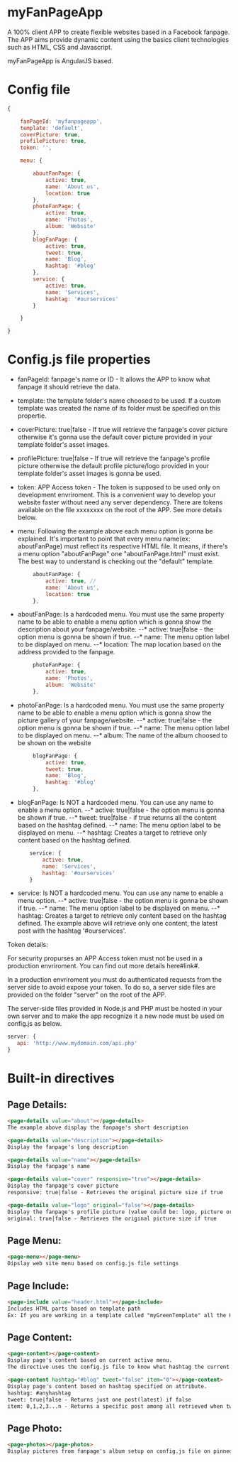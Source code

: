 # myFanPageApp
A 100% client APP to create flexible websites based in a Facebook fanpage. The APP aims provide dynamic content using the basics client technologies such as HTML, CSS and Javascript.

myFanPageApp is AngularJS based.

# Config file
```javascript
{

	fanPageId: 'myfanpageapp',
	template: 'default',
	coverPicture: true,
	profilePicture: true,
	token: '',

	menu: {

		aboutFanPage: {
			active: true,
			name: 'About us',
			location: true
		},
		photoFanPage: {
			active: true,
			name: 'Photos',
			album: 'Website'
		},
		blogFanPage: {
			active: true,
			tweet: true,
			name: 'Blog',
			hashtag: '#blog'
		},
		service: {
			active: true,
			name: 'Services',
			hashtag: '#ourservices'
		}

	}

}
```

# Config.js file properties

 - fanPageId: fanpage's name or ID - It allows the APP to know what fanpage it should retrieve the data.

 - template: the template folder's name choosed to be used. If a custom template was created the name of its folder must be specified on this propertie.

 - coverPicture: true|false - If true will retrieve the fanpage's cover picture otherwise it's gonna use the default cover picture provided in your template folder's asset images.

 - profilePicture: true|false - If true will retrieve the fanpage's profile picture otherwise the default profile picture/logo provided in your template folder's asset images is gonna be used.

 - token: APP Access token - The token is supposed to be used only on development envriroment. This is a convenient way to develop your website faster without need any server dependency. There are tokens available on the file xxxxxxxx on the root of the APP. See more details below.

 - menu: Following the example above each menu option is gonna be explained. It's important to point that every menu name(ex: aboutFanPage) must reflect its respective HTML file. It means, if there's a menu option "aboutFanPage" one "aboutFanPage.html" must exist. The best way to understand is checking out the "default" template.

```javascript
		aboutFanPage: {
			active: true, // 
			name: 'About us',
			location: true
		},
```
 - aboutFanPage: Is a hardcoded menu. You must use the same property name to be able to enable a menu option which is gonna show the description about your fanpage/website.
 --* active: true|false - the option menu is gonna be shown if true.
 --* name: The menu option label to be displayed on menu.
 --* location: The map location based on the address provided to the fanpage.


```javascript
		photoFanPage: {
			active: true,
			name: 'Photos',
			album: 'Website'
		},
```
 - photoFanPage: Is a hardcoded menu. You must use the same property name to be able to enable a menu option which is gonna show the picture gallery of your fanpage/website.
 --* active: true|false - the option menu is gonna be shown if true.
 --* name: The menu option label to be displayed on menu.
 --* album: The name of the album choosed to be shown on the website

```javascript
		blogFanPage: {
			active: true,
			tweet: true,
			name: 'Blog',
			hashtag: '#blog'
		},
```
 - blogFanPage: Is NOT a hardcoded menu. You can use any name to enable a menu option.
 --* active: true|false - the option menu is gonna be shown if true.
 --* tweet: true|false - if true returns all the content based on the hashtag defined.
 --* name: The menu option label to be displayed on menu.
 --* hashtag: Creates a target to retrieve only content based on the hashtag defined.

 ```javascript
		service: {
			active: true,
			name: 'Services',
			hashtag: '#ourservices'
		}
```
 - service: Is NOT a hardcoded menu. You can use any name to enable a menu option.
 --* active: true|false - the option menu is gonna be shown if true.
 --* name: The menu option label to be displayed on menu.
 --* hashtag: Creates a target to retrieve only content based on the hashtag defined. The example above will retrieve only one content, the latest post with the hashtag '#ourservices'.


 Token details:

 For security propurses an APP Access token must not be used in a production envriroment. You can find out more details here#link#.

 In a production envriroment you must do authenticated requests from the server side to avoid expose your token. To do so, a server side files are provided on the folder "server" on the root of the APP.

 The server-side files provided in Node.js and PHP must be hosted in your own server and to make the app recognize it a new node must be used on config.js as below.

 ```javascript
server: {
	api: 'http://www.mydomain.com/api.php'
}
 ```



# Built-in directives

Page Details:
-------------------------
```html
<page-details value="about"></page-details>
The example above display the fanpage's short description

<page-details value="description"></page-details>
Display the fanpage's long description

<page-details value="name"></page-details>
Display the fanpage's name

<page-details value="cover" responsive="true"></page-details>
Display the fanpage's cover picture
responsive: true|false - Retrieves the original picture size if true

<page-details value="logo" original="false"></page-details>
Display the fanpage's profile picture (value could be: logo, picture or profilepicture)
original: true|false - Retrieves the original picture size if true
```

Page Menu:
-------------------------
```html
<page-menu></page-menu>
Dipslay web site menu based on config.js file settings

```

Page Include:
-------------------------
```html
<page-include value="header.html"></page-include>
Includes HTML parts based on template path
Ex: If you are working in a template called "myGreenTemplate" all the HTML parts added as a value must be inside the template folder "myGreenTemplate".
```

Page Content:
-------------------------
```html
<page-content></page-content>
Display page's content based on current active menu.
The directive uses the config.js file to know what hashtag the current page is targeting.

<page-content hashtag="#blog" tweet="false" item="0"></page-content>
Display page's content based on hashtag specified on attribute.
hashtag: #anyhashtag
tweet: true|false - Returns just one post(latest) if false
item: 0,1,2,3...n - Returns a specific post among all retrieved when tweet equals true
```

Page Photo:
-------------------------
```html
<page-photos></page-photos>
Display pictures from fanpage's album setup on config.js file on pinned menu photoFanPage.
```